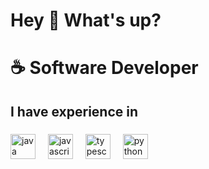 <h1 align="left">Hey 👋 What's up?</h1>

###

<h1 align="left">☕ Software Developer</h1>

###

<h2 align="left">I have experience in</h2>

###

<div align="left">
  <!-- Logo do Java -->
  <img src="https://cdn.jsdelivr.net/gh/devicons/devicon/icons/java/java-original.svg" height="40" alt="java logo" />
  <img width="12" />
  
  <!-- Logo do JavaScript -->
  <img src="https://cdn.jsdelivr.net/gh/devicons/devicon/icons/javascript/javascript-original.svg" height="40" alt="javascript logo" />
  <img width="12" />
  
  <!-- Logo do TypeScript -->
  <img src="https://cdn.jsdelivr.net/gh/devicons/devicon/icons/typescript/typescript-original.svg" height="40" alt="typescript logo" />
  <img width="12" />
  
  <!-- Logo do Python -->
  <img src="https://cdn.jsdelivr.net/gh/devicons/devicon/icons/python/python-original.svg" height="40" alt="python logo" />
</div>


###
